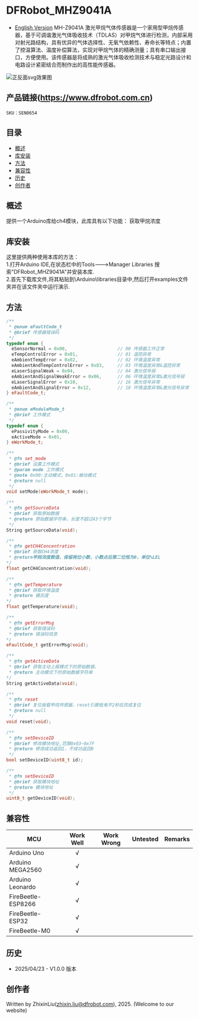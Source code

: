 # DFRobot_MHZ9041A
- [English Version](./README.md)
MH-Z9041A 激光甲烷气体传感器是一个家用型甲烷传感器，基于可调谐激光气体吸收技术（TDLAS）对甲烷气体进行检测，内部采用对射光路结构，具有优异的气体选择性、无氧气依赖性、寿命长等特点；内置了控温算法、温度补偿算法，实现对甲烷气体的精确测量；具有串口输出接口，方便使用。该传感器是将成熟的激光气体吸收检测技术与稳定光路设计和电路设计紧密结合而制作出的高性能传感器。

![正反面svg效果图](/resources/images/xxx.jpg) 

## 产品链接(https://www.dfrobot.com.cn)

    SKU：SEN0654

## 目录

* [概述](#概述)
* [库安装](#库安装)
* [方法](#方法)
* [兼容性](#兼容性y)
* [历史](#历史)
* [创作者](#创作者)

## 概述

提供一个Arduino库给ch4模块，此库具有以下功能：
  获取甲烷浓度

## 库安装
这里提供两种使用本库的方法：<br>
1.打开Arduino IDE,在状态栏中的Tools--->Manager Libraries 搜索"DFRobot_MHZ9041A"并安装本库.<br>
2.首先下载库文件,将其粘贴到\Arduino\libraries目录中,然后打开examples文件夹并在该文件夹中运行演示.<br>

## 方法

```C++
/**
 * @enum eFaultCode_t
 * @brief 传感器错误码
 */
typedef enum {
  eSensorNormal = 0x00,                   // 00 传感器工作正常
  eTempControlError = 0x01,               // 01 温控异常
  eAmbientTempError = 0x02,               // 02 环境温度异常
  eAmbientAndTempControlError = 0x03,     // 03 环境温度异常&温控异常
  eLaserSignalWeak = 0x04,                // 04 激光信号弱
  eAmbientAndSignalWeakError = 0x06,      // 06 环境温度异常&激光信号弱
  eLaserSignalError = 0x10,               // 16 激光信号异常
  eAmbientAndSignalError = 0x12,          // 18 环境温度异常&激光信号异常
} eFaultCode_t;

/**
 * @enum eModuleMode_t
 * @brief 工作模式
 */
typedef enum {
  ePassivityMode = 0x00,
  eActiveMode = 0x01,
} eWorkMode_t;

/** 
 * @fn set_mode
 * @brief 设置工作模式
 * @param mode 工作模式
 * @note 0x00:主动模式，0x01:被动模式
 * @return null
 */
void setMode(eWorkMode_t mode); 

/** 
 * @fn getSourceData
 * @brief 获取原始数据
 * @return 原始数据字符串，长度不超过43个字节
 */
String getSourceData(void);

/**
 * @fn getCH4Concentration
 * @brief 获取CH4浓度
 * @return甲烷浓度数值，保留两位小数，小数点后第二位恒为0，单位%LEL
*/
float getCH4Concentration(void);

/**
 * @fn getTemperature
 * @brief 获取环境温度
 * @return 摄氏度
*/
float getTemperature(void);

/**
 * @fn getErrorMsg
 * @brief 获取错误码
 * @return 错误码信息
*/
eFaultCode_t getErrorMsg(void);

/**
 * @fn getActiveData
 * @brief 获取主动上报模式下的原始数据，
 * @return 主动模式下的原始数据字符串
*/
String getActiveData(void);

/**
 * @fn reset
 * @brief 复位板载甲烷传感器，reset引脚低电平2秒后完成复位
 * @return null
 */
void reset(void);

/**
 * @fn setDeviceID
 * @brief 修改模块地址,范围0x03~0x7F
 * @return 修改成功返回1，不成功返回0
 */
bool setDeviceID(uint8_t id);

/**
 * @fn setDeviceID
 * @brief 获取模块地址
 * @return 模块地址
 */
uint8_t getDeviceID(void);
```

## 兼容性

MCU                | Work Well    |   Work Wrong    | Untested    | Remarks
------------------ | :----------: | :-------------: | :---------: | :----:
Arduino Uno        |      √       |                 |             |
Arduino MEGA2560   |      √       |                 |             |
Arduino Leonardo   |      √       |                 |             |
FireBeetle-ESP8266 |      √       |                 |             |
FireBeetle-ESP32   |      √       |                 |             |
FireBeetle-M0      |      √       |                 |             |


## 历史
- 2025/04/23 - V1.0.0 版本

## 创作者

Written by ZhixinLiu(zhixin.liu@dfrobot.com), 2025. (Welcome to our website)